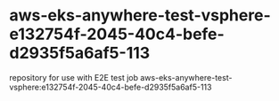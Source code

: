 # aws-eks-anywhere-test-vsphere-e132754f-2045-40c4-befe-d2935f5a6af5-113
repository for use with E2E test job aws-eks-anywhere-test-vsphere:e132754f-2045-40c4-befe-d2935f5a6af5-113
